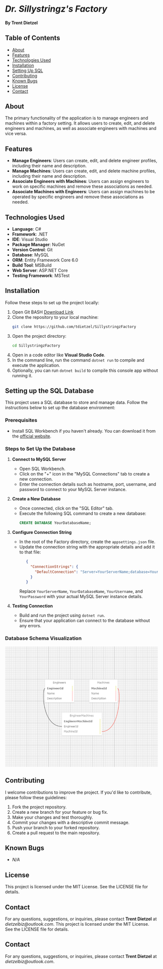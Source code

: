 # *Dr. Sillystringz's Factory*
#### By Trent Dietzel

## Table of Contents
- [About](#about)
- [Features](#features)
- [Technologies Used](#technologies-used)
- [Installation](#installation)
- [Setting Up SQL](#setting-up-the-sql-database)
- [Contributing](#contributing)
- [Known Bugs](#known-bugs)
- [License](#license)
- [Contact](#contact)

## About
The primary functionality of the application is to manage engineers and machines within a factory setting. It allows users to create, edit, and delete engineers and machines, as well as associate engineers with machines and vice versa.

## Features
- **Manage Engineers**: Users can create, edit, and delete engineer profiles, including their name and description.
- **Manage Machines**: Users can create, edit, and delete machine profiles, including their name and description.
- **Associate Engineers with Machines**: Users can assign engineers to work on specific machines and remove these associations as needed.
- **Associate Machines with Engineers**: Users can assign machines to be operated by specific engineers and remove these associations as needed.


## Technologies Used
- **Language**: C#
- **Framework**: .NET
- **IDE**: Visual Studio
- **Package Manager**: NuGet
- **Version Control**: Git
- **Database**: MySQL
- **ORM**: Entity Framework Core 6.0
- **Build Tool**: MSBuild
- **Web Server**: ASP.NET Core
- **Testing Framework**: MSTest

## Installation
Follow these steps to set up the project locally:
1. Open Git BASH [Download Link](https://gitforwindows.org/)
2. Clone the repository to your local machine:
   ```bash
   git clone https://github.com/tdietzel/SillystringzFactory
   ```
3. Open the project directory:
   ```bash
   cd SillystringzFactory
   ```
4. Open in a code editor like __Visual Studio Code__.
5. In the command line, run the command ``` dotnet run ``` to compile and execute the application.
6. Optionally, you can run ``` dotnet build ``` to compile this console app without running it.

## Setting up the SQL Database
This project uses a SQL database to store and manage data. Follow the instructions below to set up the database environment:

### Prerequisites
- Install SQL Workbench if you haven't already. You can download it from the [official website](https://www.mysql.com/products/workbench/).

### Steps to Set Up the Database
1. **Connect to MySQL Server**
   - Open SQL Workbench.
   - Click on the "+" icon in the "MySQL Connections" tab to create a new connection.
   - Enter the connection details such as hostname, port, username, and password to connect to your MySQL Server instance.

2. **Create a New Database**
   - Once connected, click on the "SQL Editor" tab.
   - Execute the following SQL command to create a new database:
     ```sql
     CREATE DATABASE YourDatabaseName;
     ```

3. **Configure Connection String**
   - In the root of the Factory directory, create the `appsettings.json` file.
   - Update the connection string with the appropriate details and add it to that file:
     ```json
        {
          "ConnectionStrings": {
            "DefaultConnection": "Server=YourServerName;database=YourDatabaseName;uid=YourUsername;pwd=YourPassword;"
          }
        }
     ```
     Replace `YourServerName`, `YourDatabaseName`, `YourUsername`, and `YourPassword` with your actual MySQL Server instance details.

4. **Testing Connection**
   - Build and run the project using ``` dotnet run ```.
   - Ensure that your application can connect to the database without any errors.

### Database Schema Visualization
![Database Schema](DatabaseSchema.png)

## Contributing
I welcome contributions to improve the project. If you'd like to contribute, please follow these guidelines:
1. Fork the project repository.
2. Create a new branch for your feature or bug fix.
3. Make your changes and test thoroughly.
4. Commit your changes with a descriptive commit message.
5. Push your branch to your forked repository.
6. Create a pull request to the main repository.

## Known Bugs
* _N/A_

## License
This project is licensed under the MIT License. See the LICENSE file for details.

## Contact
For any questions, suggestions, or inquiries, please contact **Trent Dietzel** at _dietzelbiz@outlook.com_.
This project is licensed under the MIT License. See the LICENSE file for details.

## Contact
For any questions, suggestions, or inquiries, please contact **Trent Dietzel** at _dietzelbiz@outlook.com_.

